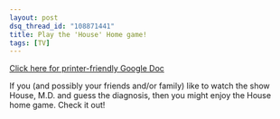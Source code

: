 ```yaml
---
layout: post
dsq_thread_id: "108871441"
title: Play the 'House' Home game!
tags: [TV]
---
```


[Click here for printer-friendly Google Doc](http://docs.google.com/Doc?id=dhsbt2xj_936dh354n)

If you (and possibly your friends and/or family) like to watch the show House, M.D. and guess the diagnosis, then you might enjoy the House home game. Check it out!